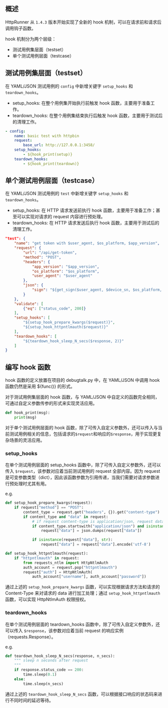 ## 概述

HttpRunner 从 `1.4.3` 版本开始实现了全新的 hook 机制，可以在请求前和请求后调用钩子函数。

hook 机制分为两个层级：

- 测试用例集层面（testset）
- 单个测试用例层面（testcase）

## 测试用例集层面（testset）

在 YAML/JSON 测试用例的 `config` 中新增关键字 `setup_hooks` 和 `teardown_hooks`。

- setup_hooks: 在整个用例集开始执行前触发 hook 函数，主要用于准备工作。
- teardown_hooks: 在整个用例集结束执行后触发 hook 函数，主要用于测试后的清理工作。

```yaml
- config:
    name: basic test with httpbin
    request:
        base_url: http://127.0.0.1:3458/
    setup_hooks:
        - ${hook_print(setup)}
    teardown_hooks:
        - ${hook_print(teardown)}
```

## 单个测试用例层面（testcase）

在 YAML/JSON 测试用例的 `test` 中新增关键字 `setup_hooks` 和 `teardown_hooks`。

- setup_hooks: 在 HTTP 请求发送前执行 hook 函数，主要用于准备工作；甚至可以实现对请求的 request 内容进行预处理。
- teardown_hooks: 在 HTTP 请求发送后执行 hook 函数，主要用于测试后的清理工作。

```json
"test": {
    "name": "get token with $user_agent, $os_platform, $app_version",
    "request": {
        "url": "/api/get-token",
        "method": "POST",
        "headers": {
            "app_version": "$app_version",
            "os_platform": "$os_platform",
            "user_agent": "$user_agent"
        },
        "json": {
            "sign": "${get_sign($user_agent, $device_sn, $os_platform, $app_version)}"
        }
    },
    "validate": [
        {"eq": ["status_code", 200]}
    ],
    "setup_hooks": [
        "${setup_hook_prepare_kwargs($request)}",
        "${setup_hook_httpntlmauth($request)}"
    ],
    "teardown_hooks": [
        "${teardown_hook_sleep_N_secs($response, 2)}"
    ]
}
```

## 编写 hook 函数

hook 函数的定义放置在项目的 debugtalk.py 中，在 YAML/JSON 中调用 hook 函数仍然是采用 ${func()} 的形式。

对于测试用例集层面的 hook 函数，与 YAML/JSON 中自定义的函数完全相同，可通过自定义参数传参的形式来实现灵活应用。

```python
def hook_print(msg):
    print(msg)
```

对于单个测试用例层面的 hook 函数，除了可传入自定义参数外，还可以传入与当前测试用例相关的信息，包括请求的`$request`和响应的`$response`，用于实现更复杂场景的灵活应用。

### setup_hooks

在单个测试用例层面的 setup_hooks 函数中，除了可传入自定义参数外，还可以传入 `$request`，该参数对应着当前测试用例的 request 全部内容。因为 request 是可变参数类型（dict），因此该函数参数为引用传递，当我们需要对请求参数进行预处理时尤其有用。

e.g.

```python
def setup_hook_prepare_kwargs(request):
    if request["method"] == "POST":
        content_type = request.get("headers", {}).get("content-type")
        if content_type and "data" in request:
            # if request content-type is application/json, request data should be dumped
            if content_type.startswith("application/json") and isinstance(request["data"], (dict, list)):
                request["data"] = json.dumps(request["data"])

            if isinstance(request["data"], str):
                request["data"] = request["data"].encode('utf-8')

def setup_hook_httpntlmauth(request):
    if "httpntlmauth" in request:
        from requests_ntlm import HttpNtlmAuth
        auth_account = request.pop("httpntlmauth")
        request["auth"] = HttpNtlmAuth(
            auth_account["username"], auth_account["password"])
```

通过上述的 `setup_hook_prepare_kwargs` 函数，可以实现根据请求方法和请求的 Content-Type 来对请求的 data 进行加工处理；通过 `setup_hook_httpntlmauth` 函数，可以实现 HttpNtlmAuth 权限授权。

### teardown_hooks

在单个测试用例层面的 teardown_hooks 函数中，除了可传入自定义参数外，还可以传入 `$response`，该参数对应着当前 request 的响应实例（requests.Response）。

e.g.

```python
def teardown_hook_sleep_N_secs(response, n_secs):
    """ sleep n seconds after request
    """
    if response.status_code == 200:
        time.sleep(0.1)
    else:
        time.sleep(n_secs)
```

通过上述的 `teardown_hook_sleep_N_secs` 函数，可以根据接口响应的状态码来进行不同时间的延迟等待。
